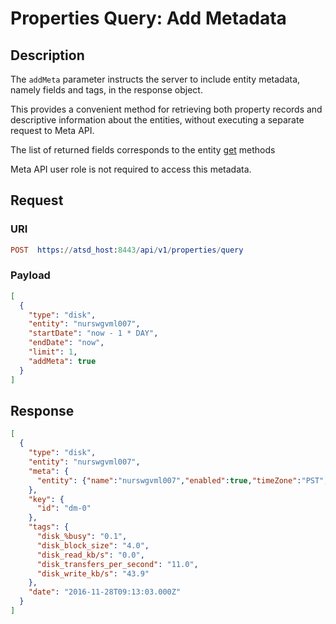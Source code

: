# Properties Query: Add Metadata

## Description

The `addMeta` parameter instructs the server to include entity metadata, namely fields and tags, in the response object.

This provides a convenient method for retrieving both property records and descriptive information about the entities, without executing a separate request to Meta API.

The list of returned fields corresponds to the entity [get](../../../../api/meta/entity/get.md) methods

Meta API user role is not required to access this metadata.

## Request

### URI

```elm
POST  https://atsd_host:8443/api/v1/properties/query
```

### Payload

```json
[
  {
    "type": "disk",
    "entity": "nurswgvml007",
    "startDate": "now - 1 * DAY",
    "endDate": "now",
    "limit": 1,
    "addMeta": true
  }
]
```

## Response

```json
[
  {
    "type": "disk",
    "entity": "nurswgvml007",
    "meta": {
      "entity": {"name":"nurswgvml007","enabled":true,"timeZone":"PST","tags":{"alias":"007","app":"ATSD","environment":"prod","ip":"10.102.0.6","loc_area":"dc1","loc_code":"nur,nur","os":"Linux"},"interpolate":"LINEAR","label":"NURswgvml007"}
    },    
    "key": {
      "id": "dm-0"
    },
    "tags": {
      "disk_%busy": "0.1",
      "disk_block_size": "4.0",
      "disk_read_kb/s": "0.0",
      "disk_transfers_per_second": "11.0",
      "disk_write_kb/s": "43.9"
    },
    "date": "2016-11-28T09:13:03.000Z"
  }
]
```
